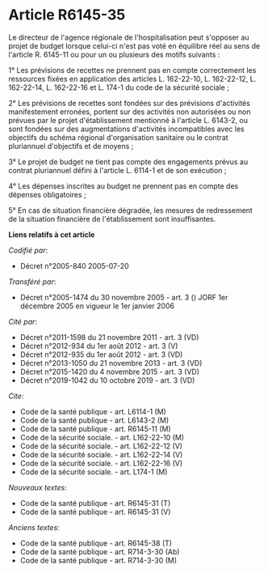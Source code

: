 # Article R6145-35

Le directeur de l'agence régionale de l'hospitalisation peut s'opposer au projet de budget lorsque celui-ci n'est pas voté en
équilibre réel au sens de l'article R. 6145-11 ou pour un ou plusieurs des motifs suivants :

1° Les prévisions de recettes ne prennent pas en compte correctement les ressources fixées en application des articles L.
162-22-10, L. 162-22-12, L. 162-22-14, L. 162-22-16 et L. 174-1 du code de la sécurité sociale ;

2° Les prévisions de recettes sont fondées sur des prévisions d'activités manifestement erronées, portent sur des activités
non autorisées ou non prévues par le projet d'établissement mentionné à l'article L. 6143-2, ou sont fondées sur des
augmentations d'activités incompatibles avec les objectifs du schéma régional d'organisation sanitaire ou le contrat
pluriannuel d'objectifs et de moyens ;

3° Le projet de budget ne tient pas compte des engagements prévus au contrat pluriannuel défini à l'article L. 6114-1 et de
son exécution ;

4° Les dépenses inscrites au budget ne prennent pas en compte des dépenses obligatoires ;

5° En cas de situation financière dégradée, les mesures de redressement de la situation financière de l'établissement sont
insuffisantes.

**Liens relatifs à cet article**

_Codifié par_:

  - Décret n°2005-840 2005-07-20

_Transféré par_:

  - Décret n°2005-1474 du 30 novembre 2005 - art. 3 () JORF 1er décembre 2005 en vigueur le 1er janvier 2006

_Cité par_:

  - Décret n°2011-1598 du 21 novembre 2011 - art. 3 (VD)
  - Décret n°2012-934 du 1er août 2012 - art. 3 (V)
  - Décret n°2012-935 du 1er août 2012 - art. 3 (VD)
  - Décret n°2013-1050 du 21 novembre 2013 - art. 3 (VD)
  - Décret n°2015-1420 du 4 novembre 2015 - art. 3 (VD)
  - Décret n°2019-1042 du 10 octobre 2019 - art. 3 (VD)

_Cite_:

  - Code de la santé publique - art. L6114-1 (M)
  - Code de la santé publique - art. L6143-2 (M)
  - Code de la santé publique - art. R6145-11 (M)
  - Code de la sécurité sociale. - art. L162-22-10 (M)
  - Code de la sécurité sociale. - art. L162-22-12 (V)
  - Code de la sécurité sociale. - art. L162-22-14 (V)
  - Code de la sécurité sociale. - art. L162-22-16 (V)
  - Code de la sécurité sociale. - art. L174-1 (M)

_Nouveaux textes_:

  - Code de la santé publique - art. R6145-31 (T)
  - Code de la santé publique - art. R6145-31 (V)

_Anciens textes_:

  - Code de la santé publique - art. R6145-38 (T)
  - Code de la santé publique - art. R714-3-30 (Ab)
  - Code de la santé publique - art. R714-3-30 (M)
